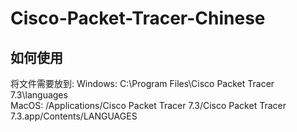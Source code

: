# Cisco-Packet-Tracer-Chinese
## 如何使用
将文件需要放到:
    Windows: C:\Program Files\Cisco Packet Tracer 7.3\languages\
    MacOS:   /Applications/Cisco Packet Tracer 7.3/Cisco Packet Tracer 7.3.app/Contents/LANGUAGES
